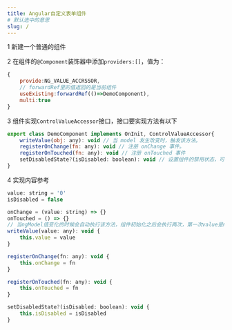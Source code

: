 ```yaml
---
title: Angular自定义表单组件
# 默认选中的意思
slug: /
---
```


<!-- <iframe height="400px" width="100%" src="https://www.bilibili.com/"></iframe> -->
1 新建一个普通的组件

2 在组件的```@Component```装饰器中添加```providers:[]```，值为：

```javascript
{
	provide:NG_VALUE_ACCRSSOR,
	// forwardRef里的值返回的是当前组件
	useExisting:forwardRef(()=>DemoComponent),
	multi:true
}
```

3 组件实现```ControlValueAccessor```接口，接口要实现方法有以下

```javascript
export class DemoComponent implements OnInit, ControlValueAccessor{
    writeValue(obj: any): void // 当 model 发生改变时，触发该方法。
	registerOnChange(fn: any): void // 注册 onChange 事件。
	registerOnTouched(fn: any): void // 注册 onTouched 事件
	setDisabledState?(isDisabled: boolean): void // 设置组件的禁用状态，可选实现。 
}
```

4 实现内容参考

```javascript
value: string = '0'
isDisabled = false

onChange = (value: string) => {}
onTouched = () => {}
// 当ngModel值变化的时候会自动执行该方法，组件初始化之后会执行两次，第一次value是null，是个bug，官方不修复
writeValue(value: any): void {
	this.value = value
}

registerOnChange(fn: any): void {
	this.onChange = fn
}

registerOnTouched(fn: any): void {
	this.onTouched = fn
}

setDisabledState?(isDisabled: boolean): void {
	this.isDisabled = isDisabled
}
```

